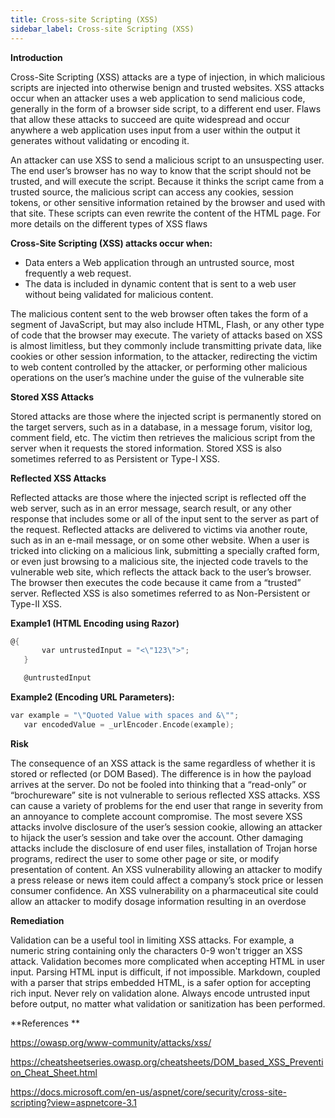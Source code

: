 ```yaml
---
title: Cross-site Scripting (XSS)
sidebar_label: Cross-site Scripting (XSS)
---
```




**Introduction**

<p>Cross-Site Scripting (XSS) attacks are a type of injection, in which malicious scripts are injected into otherwise benign and trusted websites. XSS attacks occur when an attacker uses a web application to send malicious code, generally in the form of a browser side script, to a different end user. Flaws that allow these attacks to succeed are quite widespread and occur anywhere a web application uses input from a user within the output it generates without validating or encoding it.</p>

<p>An attacker can use XSS to send a malicious script to an unsuspecting user. The end user’s browser has no way to know that the script should not be trusted, and will execute the script. Because it thinks the script came from a trusted source, the malicious script can access any cookies, session tokens, or other sensitive information retained by the browser and used with that site. These scripts can even rewrite the content of the HTML page. For more details on the different types of XSS flaws</p>


**Cross-Site Scripting (XSS) attacks occur when:**
<ul>
    <li>Data enters a Web application through an untrusted source, most frequently a web request.</li>
    <li>The data is included in dynamic content that is sent to a web user without being validated for malicious content.</li>
</ul>

<p>
    The malicious content sent to the web browser often takes the form of a segment of JavaScript, but may also include HTML, Flash, or any other type of code that the browser may execute. The variety of attacks based on XSS is almost limitless, but they commonly include transmitting private data, like cookies or other session information, to the attacker, redirecting the victim to web content controlled by the attacker, or performing other malicious operations on the user’s machine under the guise of the vulnerable site
</p>

**Stored XSS Attacks**

<p>
    Stored attacks are those where the injected script is permanently stored on the target servers, such as in a database, in a message forum, visitor log, comment field, etc. The victim then retrieves the malicious script from the server when it requests the stored information. Stored XSS is also sometimes referred to as Persistent or Type-I XSS.
</p>


**Reflected XSS Attacks**

<p>
    Reflected attacks are those where the injected script is reflected off the web server, such as in an error message, search result, or any other response that includes some or all of the input sent to the server as part of the request. Reflected attacks are delivered to victims via another route, such as in an e-mail message, or on some other website. When a user is tricked into clicking on a malicious link, submitting a specially crafted form, or even just browsing to a malicious site, the injected code travels to the vulnerable web site, which reflects the attack back to the user’s browser. The browser then executes the code because it came from a “trusted” server. Reflected XSS is also sometimes referred to as Non-Persistent or Type-II XSS.
</p> 


**Example1 (HTML Encoding using Razor)**


```c
@{
       var untrustedInput = "<\"123\">";
   }

   @untrustedInput

```

**Example2 (Encoding URL Parameters):**

```C
var example = "\"Quoted Value with spaces and &\"";
   var encodedValue = _urlEncoder.Encode(example);
```

**Risk**
<p>
    The consequence of an XSS attack is the same regardless of whether it is stored or reflected (or DOM Based). The difference is in how the payload arrives at the server. Do not be fooled into thinking that a “read-only” or “brochureware” site is not vulnerable to serious reflected XSS attacks. XSS can cause a variety of problems for the end user that range in severity from an annoyance to complete account compromise. The most severe XSS attacks involve disclosure of the user’s session cookie, allowing an attacker to hijack the user’s session and take over the account. Other damaging attacks include the disclosure of end user files, installation of Trojan horse programs, redirect the user to some other page or site, or modify presentation of content. An XSS vulnerability allowing an attacker to modify a press release or news item could affect a company’s stock price or lessen consumer confidence. An XSS vulnerability on a pharmaceutical site could allow an attacker to modify dosage information resulting in an overdose
</p>


**Remediation**

 <p>
    Validation can be a useful tool in limiting XSS attacks. For example, a numeric string containing only the characters 0-9 won't trigger an XSS attack. Validation becomes more complicated when accepting HTML in user input. Parsing HTML input is difficult, if not impossible. Markdown, coupled with a parser that strips embedded HTML, is a safer option for accepting rich input. Never rely on validation alone. Always encode untrusted input before output, no matter what validation or sanitization has been performed.


 </p>


 

**References **

https://owasp.org/www-community/attacks/xss/

https://cheatsheetseries.owasp.org/cheatsheets/DOM_based_XSS_Prevention_Cheat_Sheet.html

https://docs.microsoft.com/en-us/aspnet/core/security/cross-site-scripting?view=aspnetcore-3.1
